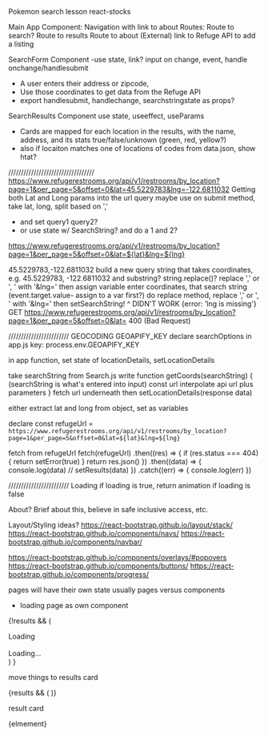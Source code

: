 Pokemon search lesson
react-stocks

Main App Component:
Navigation with link to about
Routes:
Route to search?
Route to results
Route to about
(External) link to Refuge API to add a listing

SearchForm Component
-use state, link?
input on change, event, handle onchange/handlesubmit
- A user enters their address or zipcode, 
- Use those coordinates to get data from the Refuge API
- export handlesubmit, handlechange, searchstringstate as props?

SearchResults Component
use state, useeffect, useParams
- Cards are mapped for each location in the results, with the name, address, and its stats true/false/unknown (green, red, yellow?)
- also if locaiton matches one of locations of codes from data.json, show htat? 

//////////////////////////////////
https://www.refugerestrooms.org/api/v1/restrooms/by_location?page=1&per_page=5&offset=0&lat=45.5229783&lng=-122.6811032
Getting both Lat and Long params into the url query
maybe use on submit method, take lat, long, split based on ',' 
- and set query1 query2?
- or use state w/ SearchString? and do a 1 and 2?

https://www.refugerestrooms.org/api/v1/restrooms/by_location?page=1&per_page=5&offset=0&lat=${lat}&lng=${lng}

45.5229783,-122.6811032
build a new query string that takes coordinates, e.g.
45.5229783, -122.6811032
and 
substring?
string.replace()?
replace ',' or ', '
with '&lng='
then 
assign variable
enter coordinates, 
that search string (event.target.value- assign to a var first?) do replace method, replace ',' or ', '
with '&lng='
then setSearchString!
^ DIDN'T WORK
{error: 'lng is missing'}
GET https://www.refugerestrooms.org/api/v1/restrooms/by_location?page=1&per_page=5&offset=0&lat= 400 (Bad Request)



////////////////////////
GEOCODING
GEOAPIFY_KEY
declare searchOptions in app.js
key: process.env.GEOAPIFY_KEY

in app function, 
set state of locationDetails, setLocationDetails

take searchString from Search.js
write function getCoords(searchString) {
  (searchString is what's entered into input) 
  const url 
  interpolate api url plus parameters 
}
fetch url underneath
then setLocationDetails(response data)

either extract lat and long from object, set as variables 

declare
const refugeUrl = `https://www.refugerestrooms.org/api/v1/restrooms/by_location?page=1&per_page=5&offset=0&lat=${lat}&lng=${lng}`

fetch from refugeUrl
fetch(refugeUrl)
    .then((res) => {
      if (res.status === 404) {
        return setError(true)
      }
      return res.json()
    })
    .then((data) => {
      console.log(data)
      // setResults(data)
    })
    .catch((err) => {
      console.log(err)
    })



////////////////////////
Loading 
if loading is true, return animation
if loading is false

About?
Brief about this, believe in safe inclusive access, etc. 

Layout/Styling ideas?
https://react-bootstrap.github.io/layout/stack/
https://react-bootstrap.github.io/components/navs/
https://react-bootstrap.github.io/components/navbar/ 

https://react-bootstrap.github.io/components/overlays/#popovers
https://react-bootstrap.github.io/components/buttons/
https://react-bootstrap.github.io/components/progress/


pages will have their own state usually
pages versus components




- loading page as own component

{!results && (
  <div className='loading'>
    Loading
    <Spinner animation="border" role="status">
      <br></br>
      <span className="visually-hidden">Loading...</span>
    </Spinner>
    </div>
)
}

move things to results card

{results && (
    <ResultsCard 
        listings={listings}
      />
)}

result card

{elmement}